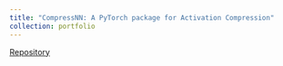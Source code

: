 ```yaml
---
title: "CompressNN: A PyTorch package for Activation Compression"
collection: portfolio
---
```


[Repository ](https://github.com/mkshah5/CompressNN)